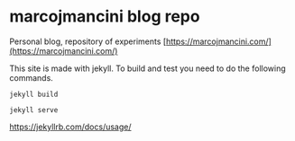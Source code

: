 # marcojmancini blog repo
Personal blog, repository of experiments   [https://marcojmancini.com/](https://marcojmancini.com/)


This site is made with jekyll. To build and test you need to do the following commands. 

`jekyll build`

`jekyll serve`

https://jekyllrb.com/docs/usage/
